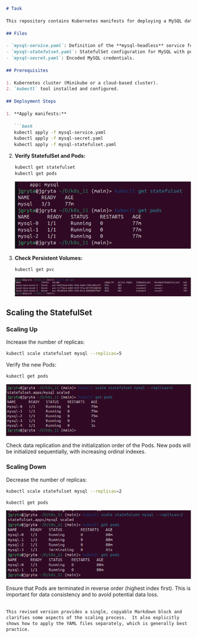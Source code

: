 ```markdown
# Task

This repository contains Kubernetes manifests for deploying a MySQL database using a StatefulSet. The example includes scaling up and down.

## Files

- `mysql-service.yaml`: Definition of the **mysql-headless** service for DNS addressing of Pods.
- `mysql-statefulset.yaml`: StatefulSet configuration for MySQL with persistent data storage.
- `mysql-secret.yaml`: Encoded MySQL credentials.

## Prerequisites

1. Kubernetes cluster (Minikube or a cloud-based cluster).
2. `kubectl` tool installed and configured.

## Deployment Steps

1. **Apply manifests:**

   ```bash
   kubectl apply -f mysql-service.yaml
   kubectl apply -f mysql-secret.yaml
   kubectl apply -f mysql-statefulset.yaml
   ```

2. **Verify StatefulSet and Pods:**

   ```bash
   kubectl get statefulset
   kubectl get pods
   ```

   ![alt text](image-2.png)

3. **Check Persistent Volumes:**

   ```bash
   kubectl get pvc
   ```

   ![alt text](image-1.png)

## Scaling the StatefulSet

### Scaling Up

Increase the number of replicas:

```bash
kubectl scale statefulset mysql --replicas=5
```

Verify the new Pods:

```bash
kubectl get pods
```

![alt text](image-3.png)

Check data replication and the initialization order of the Pods.  New pods will be initialized sequentially, with increasing ordinal indexes.

### Scaling Down

Decrease the number of replicas:

```bash
kubectl scale statefulset mysql --replicas=2
```

```bash
kubectl get pods
```

![alt text](image-4.png)

Ensure that Pods are terminated in reverse order (highest index first).  This is important for data consistency and to avoid potential data loss.
```

This revised version provides a single, copyable Markdown block and clarifies some aspects of the scaling process.  It also explicitly shows how to apply the YAML files separately, which is generally best practice.

